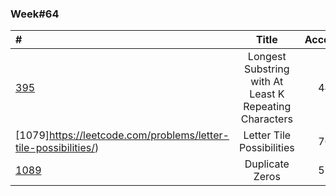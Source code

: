 
### Week#64

| # | Title | Acceptance | Difficulty
| :------------ |:---------------:| :-----:| -----:|
| [395](https://leetcode.com/problems/longest-substring-with-at-least-k-repeating-characters/) | Longest Substring with At Least K Repeating Characters | 44.6% | Medium |
| [1079]https://leetcode.com/problems/letter-tile-possibilities/) | Letter Tile Possibilities | 76.1% | Medium |
| [1089](https://leetcode.com/problems/duplicate-zeros/) | Duplicate Zeros | 51.2% | Easy |
